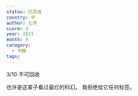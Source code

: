 ```yaml
---
status: 已完成
country: 中
author: 七月
score: 3
year: 2023
month: 9
category:
  - 书籍
tags:
---
```

3/10 不可回收

也许是这辈子看过最烂的科幻。
我拒绝给它任何标签。
